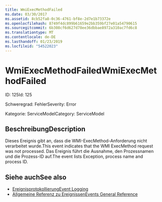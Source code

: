 ```yaml
---
title: WmiExecMethodFailed
ms.date: 03/30/2017
ms.assetid: 8cb52fa8-0c36-4761-bf8e-2d7e1b73372e
ms.openlocfilehash: 8749f4dc899b61659e2bb359bf27e01a54790615
ms.sourcegitcommit: 6b308cf6d627d78ee36dbbae8972a310ac7fd6c8
ms.translationtype: MT
ms.contentlocale: de-DE
ms.lasthandoff: 01/23/2019
ms.locfileid: "54522023"
---
```

# <a name="wmiexecmethodfailed"></a><span data-ttu-id="0d5df-102">WmiExecMethodFailed</span><span class="sxs-lookup"><span data-stu-id="0d5df-102">WmiExecMethodFailed</span></span>
<span data-ttu-id="0d5df-103">ID: 125</span><span class="sxs-lookup"><span data-stu-id="0d5df-103">Id: 125</span></span>  
  
 <span data-ttu-id="0d5df-104">Schweregrad: Fehler</span><span class="sxs-lookup"><span data-stu-id="0d5df-104">Severity: Error</span></span>  
  
 <span data-ttu-id="0d5df-105">Kategorie: ServiceModel</span><span class="sxs-lookup"><span data-stu-id="0d5df-105">Category: ServiceModel</span></span>  
  
## <a name="description"></a><span data-ttu-id="0d5df-106">Beschreibung</span><span class="sxs-lookup"><span data-stu-id="0d5df-106">Description</span></span>  
 <span data-ttu-id="0d5df-107">Dieses Ereignis gibt an, dass die WMI-ExecMethod-Anforderung nicht verarbeitet wurde.</span><span class="sxs-lookup"><span data-stu-id="0d5df-107">This event indicates that the WMI ExecMethod request was not processed.</span></span> <span data-ttu-id="0d5df-108">Das Ereignis führt die Ausnahme, den Prozessnamen und die Prozess-ID auf.</span><span class="sxs-lookup"><span data-stu-id="0d5df-108">The event lists Exception, process name and process ID.</span></span>  
  
## <a name="see-also"></a><span data-ttu-id="0d5df-109">Siehe auch</span><span class="sxs-lookup"><span data-stu-id="0d5df-109">See also</span></span>
- [<span data-ttu-id="0d5df-110">Ereignisprotokollierung</span><span class="sxs-lookup"><span data-stu-id="0d5df-110">Event Logging</span></span>](../../../../../docs/framework/wcf/diagnostics/event-logging/index.md)
- [<span data-ttu-id="0d5df-111">Allgemeine Referenz zu Ereignissen</span><span class="sxs-lookup"><span data-stu-id="0d5df-111">Events General Reference</span></span>](../../../../../docs/framework/wcf/diagnostics/event-logging/events-general-reference.md)

